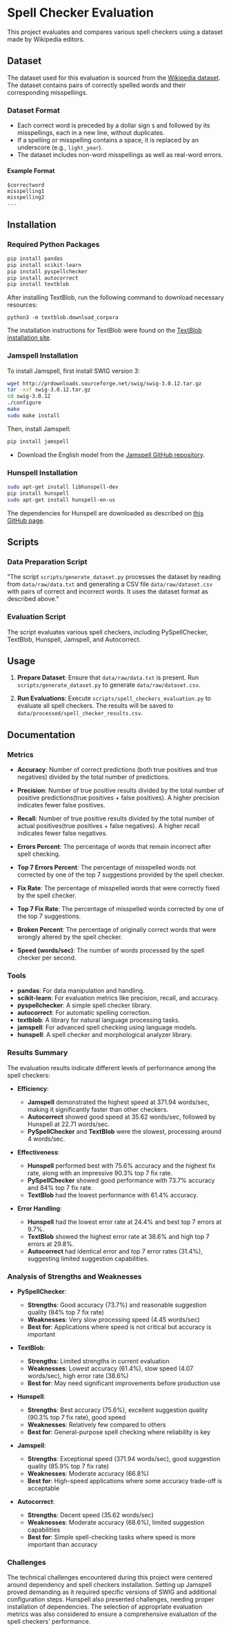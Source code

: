 # Spell Checker Evaluation

This project evaluates and compares various spell checkers using a dataset made by Wikipedia editors.

## Dataset

The dataset used for this evaluation is sourced from the [Wikipedia dataset](https://www.dcs.bbk.ac.uk/~ROGER/corpora.html). The dataset contains pairs of correctly spelled words and their corresponding misspellings.

### Dataset Format

- Each correct word is preceded by a dollar sign `$` and followed by its misspellings, each in a new line, without duplicates.
- If a spelling or misspelling contains a space, it is replaced by an underscore (e.g., `light_year`).
- The dataset includes non-word misspellings as well as real-word errors.

#### Example Format

```
$correctword
misspelling1
misspelling2
...
```

## Installation

### Required Python Packages

```bash
pip install pandas
pip install scikit-learn
pip install pyspellchecker
pip install autocorrect
pip install textblob
```
After installing TextBlob, run the following command to download necessary resources:
```
python3 -m textblob.download_corpora
```
The installation instructions for TextBlob were found on the [TextBlob installation site](https://textblob.readthedocs.io/en/dev/install.html).

### Jamspell Installation

To install Jamspell, first install SWIG version 3:

```bash
wget http://prdownloads.sourceforge.net/swig/swig-3.0.12.tar.gz
tar -xvf swig-3.0.12.tar.gz
cd swig-3.0.12
./configure
make
sudo make install
```

Then, install Jamspell:

```bash
pip install jamspell
```

- Download the English model from the [Jamspell GitHub repository](https://github.com/bakwc/JamSpell?tab=readme-ov-file#download-models).

### Hunspell Installation

```bash
sudo apt-get install libhunspell-dev
pip install hunspell
sudo apt-get install hunspell-en-us
```
The dependencies for Hunspell are downloaded as described on [this GitHub page](https://github.com/postmodern/hunspell.cr?tab=readme-ov-file#installation).

## Scripts

### Data Preparation Script

"The script `scripts/generate_dataset.py` processes the dataset by reading from `data/raw/data.txt` and generating a CSV file `data/raw/dataset.csv` with pairs of correct and incorrect words. It uses the dataset format as described above."

### Evaluation Script

The script evaluates various spell checkers, including PySpellChecker, TextBlob, Hunspell, Jamspell, and Autocorrect. 

## Usage

1. **Prepare Dataset**: Ensure that `data/raw/data.txt` is present. Run `scripts/generate_dataset.py` to generate `data/raw/dataset.csv`.

2. **Run Evaluations**: Execute `scripts/spell_checkers_evaluation.py` to evaluate all spell checkers. The results will be saved to `data/processed/spell_checker_results.csv`.

## Documentation

### Metrics

- **Accuracy**: Number of correct predictions (both true positives and true negatives) divided by the total number of predictions.

- **Precision**: Number of true positive results divided by the total number of positive predictions(true positives + false positives). A higher precision indicates fewer false positives.

- **Recall**: Number of true positive results divided by the total number of actual positives(true positives + false negatives). A higher recall indicates fewer false negatives.


- **Errors Percent**: The percentage of words that remain incorrect after spell checking.

- **Top 7 Errors Percent**: The percentage of misspelled words not corrected by one of the top 7 suggestions provided by the spell checker.

- **Fix Rate**: The percentage of misspelled words that were correctly fixed by the spell checker.

- **Top 7 Fix Rate**: The percentage of misspelled words corrected by one of the top 7 suggestions.

- **Broken Percent**: The percentage of originally correct words that were wrongly altered by the spell checker.

- **Speed (words/sec)**: The number of words processed by the spell checker per second.

### Tools


- **pandas**: For data manipulation and handling.
- **scikit-learn**: For evaluation metrics like precision, recall, and accuracy.
- **pyspellchecker**: A simple spell checker library.
- **autocorrect**: For automatic spelling correction.
- **textblob**: A library for natural language processing tasks.
- **jamspell**: For advanced spell checking using language models.
- **hunspell**: A spell checker and morphological analyzer library.

### Results Summary

The evaluation results indicate different levels of performance among the spell checkers:

- **Efficiency**: 
  - **Jamspell** demonstrated the highest speed at 371.94 words/sec, making it significantly faster than other checkers.
  - **Autocorrect** showed good speed at 35.62 words/sec, followed by Hunspell at 22.71 words/sec.
  - **PySpellChecker** and **TextBlob** were the slowest, processing around 4 words/sec.

- **Effectiveness**:
  - **Hunspell** performed best with 75.6% accuracy and the highest fix rate, along with an impressive 90.3% top 7 fix rate.
  - **PySpellChecker** showed good performance with 73.7% accuracy and 84% top 7 fix rate.
  - **TextBlob** had the lowest performance with 61.4% accuracy.

- **Error Handling**:
  - **Hunspell** had the lowest error rate at 24.4% and best top 7 errors at 9.7%.
  - **TextBlob** showed the highest error rate at 38.6% and high top 7 errors at 29.8%.
  - **Autocorrect** had identical error and top 7 error rates (31.4%), suggesting limited suggestion capabilities.

### Analysis of Strengths and Weaknesses

- **PySpellChecker**:
  - **Strengths**: Good accuracy (73.7%) and reasonable suggestion quality (84% top 7 fix rate)
  - **Weaknesses**: Very slow processing speed (4.45 words/sec)
  - **Best for**: Applications where speed is not critical but accuracy is important

- **TextBlob**:
  - **Strengths**: Limited strengths in current evaluation
  - **Weaknesses**: Lowest accuracy (61.4%), slow speed (4.07 words/sec), high error rate (38.6%)
  - **Best for**: May need significant improvements before production use

- **Hunspell**:
  - **Strengths**: Best accuracy (75.6%), excellent suggestion quality (90.3% top 7 fix rate), good speed
  - **Weaknesses**: Relatively few compared to others
  - **Best for**: General-purpose spell checking where reliability is key

- **Jamspell**:
  - **Strengths**: Exceptional speed (371.94 words/sec), good suggestion quality (85.9% top 7 fix rate)
  - **Weaknesses**: Moderate accuracy (66.8%)
  - **Best for**: High-speed applications where some accuracy trade-off is acceptable

- **Autocorrect**:
  - **Strengths**: Decent speed (35.62 words/sec)
  - **Weaknesses**: Moderate accuracy (68.6%), limited suggestion capabilities
  - **Best for**: Simple spell-checking tasks where speed is more important than accuracy

### Challenges

The technical challenges encountered during this project were centered around dependency and spell checkers installation. Setting up Jamspell proved demanding as it required specific versions of SWIG and additional configuration steps. Hunspell also presented challenges, needing proper installation of dependencies. The selection of appropriate evaluation metrics was also considered to ensure a comprehensive evaluation of the spell checkers' performance.